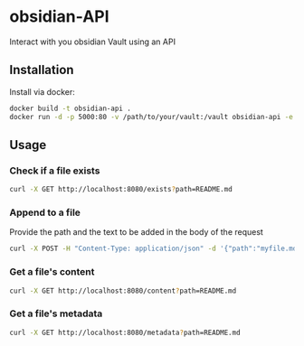 # obsidian-API
Interact with you obsidian Vault using an API


## Installation

Install via docker:

```bash
docker build -t obsidian-api .
docker run -d -p 5000:80 -v /path/to/your/vault:/vault obsidian-api -e VAULT_PATH=/vault -e SECRET_KEY=your-secret-key
```

## Usage

### Check if a file exists

```bash 
curl -X GET http://localhost:8080/exists?path=README.md
```

### Append to a file
Provide the path and the text to be added in the body of the request 

```bash
curl -X POST -H "Content-Type: application/json" -d '{"path":"myfile.md", "text":"hello world"}' http://localhost:8080/append
``` 
### Get a file's content

```bash
curl -X GET http://localhost:8080/content?path=README.md
```

### Get a file's metadata

```bash
curl -X GET http://localhost:8080/metadata?path=README.md
```
